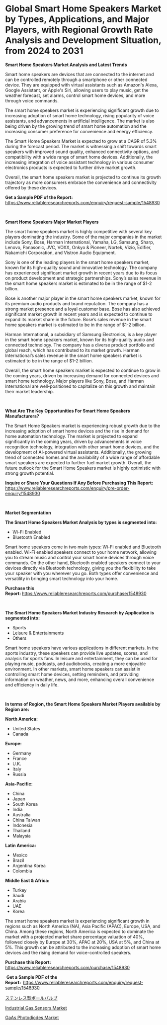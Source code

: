 <p><h1>Global Smart Home Speakers Market by Types, Applications, and Major Players, with Regional Growth Rate Analysis and Development Situation, from 2024 to 2031</h1></p><p><strong>Smart Home Speakers Market Analysis and Latest Trends</strong></p>
<p><p>Smart home speakers are devices that are connected to the internet and can be controlled remotely through a smartphone or other connected device. They are equipped with virtual assistants such as Amazon's Alexa, Google Assistant, or Apple's Siri, allowing users to play music, get the weather forecast, set alarms, control smart home devices, and more through voice commands.</p><p>The smart home speakers market is experiencing significant growth due to increasing adoption of smart home technology, rising popularity of voice assistants, and advancements in artificial intelligence. The market is also being driven by the growing trend of smart home automation and the increasing consumer preference for convenience and energy efficiency.</p><p>The Smart Home Speakers Market is expected to grow at a CAGR of 5.3% during the forecast period. The market is witnessing a shift towards smart speakers with improved sound quality, enhanced connectivity options, and compatibility with a wide range of smart home devices. Additionally, the increasing integration of voice assistant technology in various consumer electronics products is expected to further drive market growth.</p><p>Overall, the smart home speakers market is projected to continue its growth trajectory as more consumers embrace the convenience and connectivity offered by these devices.</p></p>
<p><strong>Get a Sample PDF of the Report:&nbsp;</strong> <a href="https://www.reliableresearchreports.com/enquiry/request-sample/1548930">https://www.reliableresearchreports.com/enquiry/request-sample/1548930</a></p>
<p>&nbsp;</p>
<p><strong>Smart Home Speakers Major Market Players</strong></p>
<p><p>The smart home speakers market is highly competitive with several key players dominating the industry. Some of the major companies in the market include Sony, Bose, Harman International, Yamaha, LG, Samsung, Sharp, Lenovo, Panasonic, JVC, VOXX, Onkyo & Pioneer, Nortek, Vizio, Edifier, Nakamichi Corporation, and Vistron Audio Equipment.</p><p>Sony is one of the leading players in the smart home speakers market, known for its high-quality sound and innovative technology. The company has experienced significant market growth in recent years due to its focus on product development and strategic partnerships. Sony’s sales revenue in the smart home speakers market is estimated to be in the range of $1-2 billion.</p><p>Bose is another major player in the smart home speakers market, known for its premium audio products and brand reputation. The company has a strong market presence and a loyal customer base. Bose has also achieved significant market growth in recent years and is expected to continue to expand its market share in the future. Bose’s sales revenue in the smart home speakers market is estimated to be in the range of $1-2 billion.</p><p>Harman International, a subsidiary of Samsung Electronics, is a key player in the smart home speakers market, known for its high-quality audio and connected technology. The company has a diverse product portfolio and global reach, which has contributed to its market growth. Harman International’s sales revenue in the smart home speakers market is estimated to be in the range of $1-2 billion.</p><p>Overall, the smart home speakers market is expected to continue to grow in the coming years, driven by increasing demand for connected devices and smart home technology. Major players like Sony, Bose, and Harman International are well-positioned to capitalize on this growth and maintain their market leadership.</p></p>
<p>&nbsp;</p>
<p><strong>What Are The Key Opportunities For Smart Home Speakers Manufacturers?</strong></p>
<p><p>The Smart Home Speakers market is experiencing robust growth due to the increasing adoption of smart home devices and the rise in demand for home automation technology. The market is projected to expand significantly in the coming years, driven by advancements in voice recognition technology, integration with other smart home devices, and the development of AI-powered virtual assistants. Additionally, the growing trend of connected homes and the availability of a wide range of affordable smart speakers are expected to further fuel market growth. Overall, the future outlook for the Smart Home Speakers market is highly optimistic with strong growth potential.</p></p>
<p><strong>Inquire or Share Your Questions If Any Before Purchasing This Report:</strong> <a href="https://www.reliableresearchreports.com/enquiry/pre-order-enquiry/1548930">https://www.reliableresearchreports.com/enquiry/pre-order-enquiry/1548930</a></p>
<p>&nbsp;</p>
<p><strong>Market Segmentation</strong></p>
<p><strong>The Smart Home Speakers Market Analysis by types is segmented into:</strong></p>
<p><ul><li>Wi-Fi Enabled</li><li>Bluetooth Enabled</li></ul></p>
<p><p>Smart home speakers come in two main types: Wi-Fi enabled and Bluetooth enabled. Wi-Fi enabled speakers connect to your home network, allowing you to stream music and control your smart home devices through voice commands. On the other hand, Bluetooth enabled speakers connect to your devices directly via Bluetooth technology, giving you the flexibility to take your speaker with you wherever you go. Both types offer convenience and versatility in bringing smart technology into your home.</p></p>
<p><strong>Purchase this Report:&nbsp;</strong><a href="https://www.reliableresearchreports.com/purchase/1548930">https://www.reliableresearchreports.com/purchase/1548930</a></p>
<p>&nbsp;</p>
<p><strong>The Smart Home Speakers Market Industry Research by Application is segmented into:</strong></p>
<p><ul><li>Sports</li><li>Leisure & Entertainments</li><li>Others</li></ul></p>
<p><p>Smart home speakers have various applications in different markets. In the sports industry, these speakers can provide live updates, scores, and analysis for sports fans. In leisure and entertainment, they can be used for playing music, podcasts, and audiobooks, creating a more enjoyable environment. In other markets, smart home speakers can assist in controlling smart home devices, setting reminders, and providing information on weather, news, and more, enhancing overall convenience and efficiency in daily life.</p></p>
<p>&nbsp;</p>
<p><strong>In terms of Region, the Smart Home Speakers Market Players available by Region are:</strong></p>
<p>
    <p> <strong> North America: </strong>
        <ul>
            <li>United States</li>
            <li>Canada</li>
        </ul>
        </p> 
    <p> <strong> Europe: </strong>
        <ul>
            <li>Germany</li>
            <li>France</li>
            <li>U.K.</li>
            <li>Italy</li>
            <li>Russia</li>
        </ul>
        </p> 
    <p> <strong> Asia-Pacific: </strong>
        <ul>
            <li>China</li>
            <li>Japan</li>
            <li>South Korea</li>
            <li>India</li>
            <li>Australia</li>
            <li>China Taiwan</li>
            <li>Indonesia</li>
            <li>Thailand</li>
            <li>Malaysia</li>
        </ul>
        </p> 
    <p> <strong> Latin America: </strong>
        <ul>
            <li>Mexico</li>
            <li>Brazil</li>
            <li>Argentina Korea</li>
            <li>Colombia</li>
        </ul>
        </p> 
    <p> <strong> Middle East & Africa: </strong>
        <ul>
            <li>Turkey</li>
            <li>Saudi</li>
            <li>Arabia</li>
            <li>UAE</li>
            <li>Korea</li>
        </ul>
    </p>
    </p>
<p><p>The smart home speakers market is experiencing significant growth in regions such as North America (NA), Asia Pacific (APAC), Europe, USA, and China. Among these regions, North America is expected to dominate the market with a projected market share percentage valuation of 40%, followed closely by Europe at 30%, APAC at 20%, USA at 5%, and China at 5%. This growth can be attributed to the increasing adoption of smart home devices and the rising demand for voice-controlled speakers.</p></p>
<p><strong>Purchase this Report: </strong><a href="https://www.reliableresearchreports.com/purchase/1548930">https://www.reliableresearchreports.com/purchase/1548930</a></p>
<p>&nbsp;<strong>Get a Sample PDF of the Report:&nbsp;&nbsp;</strong><a href="https://www.reliableresearchreports.com/enquiry/request-sample/1548930">https://www.reliableresearchreports.com/enquiry/request-sample/1548930</a></p>
<p><strong></strong></p>
<p><p><a href="https://github.com/Sophiaard2003/Market-Research-Report-List-1/blob/main/285007210696.md">ステンレス製ボールバルブ</a></p><p><a href="https://github.com/FassouRP/Market-Research-Report-List-3/blob/main/industrial-gas-sensors-market.md">Industrial Gas Sensors Market</a></p><p><a href="https://github.com/ruddyyedelwadw/Market-Research-Report-List-1/blob/main/gaas-photodiodes-market.md">GaAs Photodiodes Market</a></p></p>